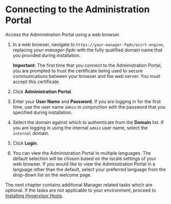 # Connecting to the Administration Portal

Access the Administration Portal using a web browser.

1. In a web browser, navigate to `https://your-manager-fqdn/ovirt-engine`, replacing *your-manager-fqdn* with the fully qualified domain name that you provided during installation.

    **Important:** The first time that you connect to the Administration Portal, you are prompted to trust the certificate being used to secure communications between your browser and the web server. You must accept this certificate.

2. Click **Administration Portal**.

3. Enter your **User Name** and **Password**. If you are logging in for the first time, use the user name `admin` in conjunction with the password that you specified during installation.

4. Select the domain against which to authenticate from the **Domain** list. If you are logging in using the internal `admin` user name, select the `internal` domain.

5. Click **Login**.

6. You can view the Administration Portal in multiple languages. The default selection will be chosen based on the locale settings of your web browser. If you would like to view the Administration Portal in a language other than the default, select your preferred language from the drop-down list on the welcome page.

The next chapter contains additional Manager related tasks which are optional. If the tasks are not applicable to your environment, proceed to [Installing Hypervisor Hosts](part-Installing_Hypervisor_Hosts).
